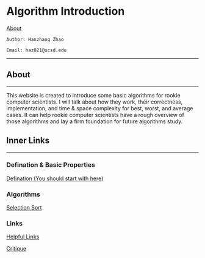 # Algorithm Introduction
[About](https://excalibur021.github.io/CAT125R/algorithm-introduction#About)

    Author: Hanzhang Zhao

    Email: haz021@ucsd.edu
    
---
## About
---
This website is created to introduce some basic algorithms for rookie computer scientists. I will talk about how they work, their correctness, implementation, and time & space complexity for best, worst, and average cases. It can help rookie computer scientists have a rough overview of those algorithms and lay a firm foundation for future algorithms study.

## Inner Links

---
### Defination & Basic Properties
[Defination (You should start with here)](https://excalibur021.github.io/CAT125R/Defination)

### Algorithms
[Selection Sort](https://excalibur021.github.io/CAT125R/Selection-Sort)

### Links
[Helpful Links](https://excalibur021.github.io/CAT125R/link)

[Critique](https://excalibur021.github.io/CAT125R/Critique)